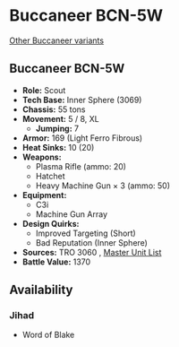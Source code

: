 # Buccaneer BCN-5W 

[Other Buccaneer variants](../buccaneer.md) 

## Buccaneer BCN-5W 

- **Role:** Scout 
- **Tech Base:** Inner Sphere (3069) 
- **Chassis:** 55 tons 
- **Movement:** 5 / 8, XL 
  - **Jumping:** 7 
- **Armor:** 169 (Light Ferro Fibrous) 
- **Heat Sinks:** 10 (20) 
- **Weapons:** 
  - Plasma Rifle (ammo: 20) 
  - Hatchet 
  - Heavy Machine Gun × 3 (ammo: 50) 
- **Equipment:** 
  - C3i 
  - Machine Gun Array 
- **Design Quirks:** 
  - Improved Targeting (Short) 
  - Bad Reputation (Inner Sphere) 
- **Sources:** TRO 3060 , [Master Unit List](http://masterunitlist.info/Unit/Details/437/buccaneer-bcn-5w) 
- **Battle Value:** 1370 

## Availability 

### Jihad 

- Word of Blake 

